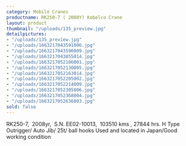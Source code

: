 ```yaml
---
category: Mobile Cranes
productname: RK250-7 ( 2008Y) Kobelco Crane
layout: product
thumbnail: "/uploads/135_preview.jpg"
detailpictures:
- "/uploads/135_preview.jpg"
- "/uploads/1663217043591006.jpg"
- "/uploads/1663217043596009.jpg"
- "/uploads/1663217043855014.jpg"
- "/uploads/1663217052106001.jpg"
- "/uploads/1663217052130005.jpg"
- "/uploads/1663217052163014.jpg"
- "/uploads/1663217052205002.jpg"
- "/uploads/1663217052214009.jpg"
- "/uploads/1663217052305006.jpg"
- "/uploads/1663217052368004.jpg"
- "/uploads/1663217052636003.jpg"
sold: false
---
```


RK250-7,  2008yr,  S.N. EE02-10013,  103510 kms , 27844 hrs.
H Type Outrigger/ Auto Jib/ 25t/ ball hooks
Used and located in Japan/Good working condition


